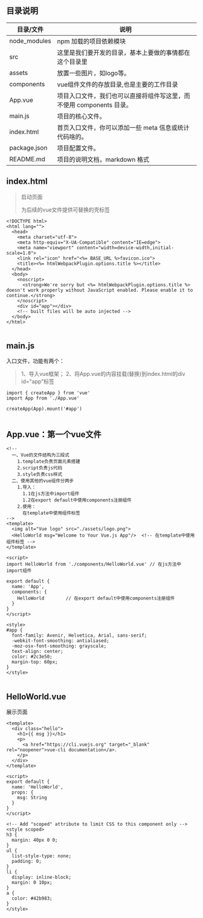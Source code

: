 ## 目录说明
| 目录/文件 | 说明 |
|-------|-------|
| node_modules | npm 加载的项目依赖模块 |
| src | 这里是我们要开发的目录，基本上要做的事情都在这个目录里 |
| assets | 放置一些图片，如logo等。 |
| components | vue组件文件的存放目录,也是主要的工作目录 |
| App.vue | 项目入口文件，我们也可以直接将组件写这里，而不使用 components 目录。 |
| main.js | 项目的核心文件。 |
| index.html | 首页入口文件，你可以添加一些 meta 信息或统计代码啥的。 |
| package.json | 项目配置文件。 |
| README.md | 项目的说明文档，markdown 格式 |
## index.html
> 启动页面 <div id="app">为后续的vue文件提供可替换的壳标签
```
<!DOCTYPE html>
<html lang="">
  <head>
    <meta charset="utf-8">
    <meta http-equiv="X-UA-Compatible" content="IE=edge">
    <meta name="viewport" content="width=device-width,initial-scale=1.0">
    <link rel="icon" href="<%= BASE_URL %>favicon.ico">
    <title><%= htmlWebpackPlugin.options.title %></title>
  </head>
  <body>
    <noscript>
      <strong>We're sorry but <%= htmlWebpackPlugin.options.title %> doesn't work properly without JavaScript enabled. Please enable it to continue.</strong>
    </noscript>
    <div id="app"></div>
    <!-- built files will be auto injected -->
  </body>
</html>
 
```
## main.js
入口文件，功能有两个：
> 1、导入vue框架；
> 2、将App.vue的内容挂载(替换)到index.html的div id="app"标签

```
import { createApp } from 'vue'
import App from './App.vue'
 
createApp(App).mount('#app')
 
```
## App.vue：第一个vue文件
```
<!-- 
  一、Vue的文件结构为三段式
    1.template负责页面元素搭建
    2.script负责js代码
    3.style负责css样式
  二、使用其他的vue组件分两步
    1.导入：
      1.1在js方法中import组件
      1.2在export default中使用components注册组件
    2.使用：
      在template中使用组件标签
-->
<template>
  <img alt="Vue logo" src="./assets/logo.png">
  <HelloWorld msg="Welcome to Your Vue.js App"/>  <!-- 在template中使用组件标签 -->
</template>
 
<script>
import HelloWorld from './components/HelloWorld.vue' // 在js方法中import组件
 
export default {
  name: 'App',
  components: {
    HelloWorld        // 在export default中使用components注册组件
  }
}
</script>
 
<style>
#app {
  font-family: Avenir, Helvetica, Arial, sans-serif;
  -webkit-font-smoothing: antialiased;
  -moz-osx-font-smoothing: grayscale;
  text-align: center;
  color: #2c3e50;
  margin-top: 60px;
}
</style>
 
```
## HelloWorld.vue
展示页面
```
<template>
  <div class="hello">
    <h1>{{ msg }}</h1>
    <p>
      <a href="https://cli.vuejs.org" target="_blank" rel="noopener">vue-cli documentation</a>.
    </p>
  </div>
</template>
 
<script>
export default {
  name: 'HelloWorld',
  props: {
    msg: String
  }
}
</script>
 
<!-- Add "scoped" attribute to limit CSS to this component only -->
<style scoped>
h3 {
  margin: 40px 0 0;
}
ul {
  list-style-type: none;
  padding: 0;
}
li {
  display: inline-block;
  margin: 0 10px;
}
a {
  color: #42b983;
}
</style>
```